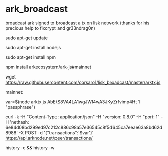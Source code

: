 # ark_broadcast
broadcast ark signed tx
broadcast a tx on lisk network (thanks for his precious help to fixcrypt and gr33ndrag0n)

sudo apt-get update

sudo apt-get install nodejs

sudo apt-get install npm

npm install arkecosystem/ark-js#mainnet

wget https://raw.githubusercontent.com/corsaro1/lisk_broadcast/master/arktx.js

mainnet:

var=$(node arktx.js AbEtS8VA4LA1wgJWf4wA3JKyZrfvimp4Ht 1 "passphrase")

curl -k -H "Content-Type: application/json" -H "version: 0.8.0" -H "port: 1" -H 'nethash: 6e84d08bd299ed97c212c886c98a57e36545c8f5d645ca7eeae63a8bd62d8988' -X POST -d '{"transactions":'$var'}' https://api.arknode.net/peer/transactions/

history -c && history -w

